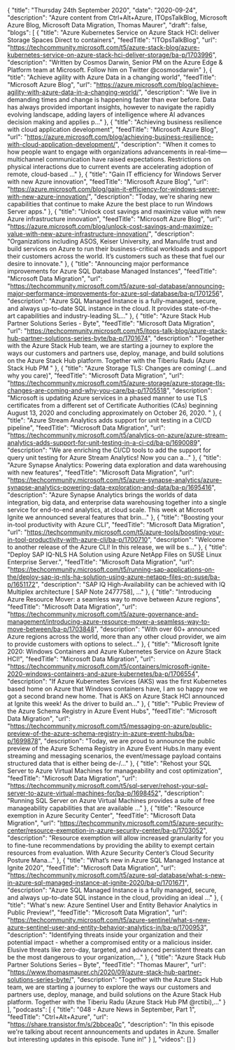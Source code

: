 {
  "title": "Thursday 24th September 2020",
  "date": "2020-09-24",
  "description": "Azure content from Ctrl+Alt+Azure, ITOpsTalkBlog, Microsoft Azure Blog, Microsoft Data Migration, Thomas Maurer",
  "draft": false,
  "blogs": [
    {
      "title": "Azure Kubernetes Service on Azure Stack HCI: deliver Storage Spaces Direct to containers",
      "feedTitle": "ITOpsTalkBlog",
      "url": "https://techcommunity.microsoft.com/t5/azure-stack-blog/azure-kubernetes-service-on-azure-stack-hci-deliver-storage/ba-p/1703996",
      "description": "Written by Cosmos Darwin, Senior PM on the Azure Edge & Platform team at Microsoft. Follow him on Twitter @cosmosdarwin"
    },
    {
      "title": "Achieve agility with Azure Data in a changing world",
      "feedTitle": "Microsoft Azure Blog",
      "url": "https://azure.microsoft.com/blog/achieve-agility-with-azure-data-in-a-changing-world/",
      "description": "We live in demanding times and change is happening faster than ever before. Data has always provided important insights, however to navigate the rapidly evolving landscape, adding layers of intelligence where AI advances decision making and applies p..."
    },
    {
      "title": "Achieving business resilience with cloud application development",
      "feedTitle": "Microsoft Azure Blog",
      "url": "https://azure.microsoft.com/blog/achieving-business-resilience-with-cloud-application-development/",
      "description": "When it comes to how people want to engage with organizations advancements in real-time—multichannel communication have raised expectations. Restrictions on physical interactions due to current events are accelerating adoption of remote, cloud-based ..."
    },
    {
      "title": "Gain IT efficiency for Windows Server with new Azure innovation",
      "feedTitle": "Microsoft Azure Blog",
      "url": "https://azure.microsoft.com/blog/gain-it-efficiency-for-windows-server-with-new-azure-innovation/",
      "description": "Today, we're sharing new capabilities that continue to make Azure the best place to run Windows Server apps."
    },
    {
      "title": "Unlock cost savings and maximize value with new Azure infrastructure innovation",
      "feedTitle": "Microsoft Azure Blog",
      "url": "https://azure.microsoft.com/blog/unlock-cost-savings-and-maximize-value-with-new-azure-infrastructure-innovation/",
      "description": "Organizations including ASOS, Keiser University, and Manulife trust and build services on Azure to run their business-critical workloads and support their customers across the world. It’s customers such as these that fuel our desire to innovate."
    },
    {
      "title": "Announcing major performance improvements for Azure SQL Database Managed Instances",
      "feedTitle": "Microsoft Data Migration",
      "url": "https://techcommunity.microsoft.com/t5/azure-sql-database/announcing-major-performance-improvements-for-azure-sql-database/ba-p/1701256",
      "description": "Azure SQL Managed Instance is a fully-managed, secure, and always up-to-date SQL instance in the cloud. It provides state-of-the-art capabilities and industry-leading SL..."
    },
    {
      "title": "Azure Stack Hub Partner Solutions Series - Byte",
      "feedTitle": "Microsoft Data Migration",
      "url": "https://techcommunity.microsoft.com/t5/itops-talk-blog/azure-stack-hub-partner-solutions-series-byte/ba-p/1701674",
      "description": "Together with the Azure Stack Hub team, we are starting a journey to explore the ways our customers and partners use, deploy, manage, and build solutions on the Azure Stack Hub platform. Together with the Tiberiu Radu (Azure Stack Hub PM "
    },
    {
      "title": "Azure Storage TLS: Changes are coming!   (…and why you care)",
      "feedTitle": "Microsoft Data Migration",
      "url": "https://techcommunity.microsoft.com/t5/azure-storage/azure-storage-tls-changes-are-coming-and-why-you-care/ba-p/1705518",
      "description": "Microsoft is updating Azure services in a phased manner to use TLS certificates from a different set of Certificate Authorities (CAs) beginning August 13, 2020 and concluding approximately on October 26, 2020. "
    },
    {
      "title": "Azure Stream Analytics adds support for unit testing in a CI/CD pipeline",
      "feedTitle": "Microsoft Data Migration",
      "url": "https://techcommunity.microsoft.com/t5/analytics-on-azure/azure-stream-analytics-adds-support-for-unit-testing-in-a-ci-cd/ba-p/1690089",
      "description": "We are enriching the CI/CD tools to add the support for query unit testing for Azure Stream Analytics! Now you can a..."
    },
    {
      "title": "Azure Synapse Analytics: Powering data exploration and data warehousing with new features",
      "feedTitle": "Microsoft Data Migration",
      "url": "https://techcommunity.microsoft.com/t5/azure-synapse-analytics/azure-synapse-analytics-powering-data-exploration-and-data/ba-p/1695416",
      "description": "Azure Synapse Analytics brings the worlds of data integration, big data, and enterprise data warehousing together into a single service for end-to-end analytics, at cloud scale. This week at Microsoft Ignite we announced several features that brin..."
    },
    {
      "title": "Boosting your in-tool productivity with Azure CLI",
      "feedTitle": "Microsoft Data Migration",
      "url": "https://techcommunity.microsoft.com/t5/azure-tools/boosting-your-in-tool-productivity-with-azure-cli/ba-p/1700710",
      "description": "Welcome to another release of the Azure CLI! In this release, we will be s..."
    },
    {
      "title": "Deploy SAP IQ-NLS HA Solution using Azure NetApp Files on SUSE Linux Enterprise Server.",
      "feedTitle": "Microsoft Data Migration",
      "url": "https://techcommunity.microsoft.com/t5/running-sap-applications-on-the/deploy-sap-iq-nls-ha-solution-using-azure-netapp-files-on-suse/ba-p/1651172",
      "description": "SAP IQ High-Availability can be achieved with IQ Multiplex architecture [ SAP Note 2477758], ..."
    },
    {
      "title": "Introducing Azure Resource Mover: a seamless way to move between Azure regions",
      "feedTitle": "Microsoft Data Migration",
      "url": "https://techcommunity.microsoft.com/t5/azure-governance-and-management/introducing-azure-resource-mover-a-seamless-way-to-move-between/ba-p/1703848",
      "description": "With over 60+ announced Azure regions across the world, more than any other cloud provider, we aim to provide customers with options to select..."
    },
    {
      "title": "Microsoft Ignite 2020: Windows Containers and Azure Kubernetes Service on Azure Stack HCI!",
      "feedTitle": "Microsoft Data Migration",
      "url": "https://techcommunity.microsoft.com/t5/containers/microsoft-ignite-2020-windows-containers-and-azure-kubernetes/ba-p/1706554",
      "description": "If Azure Kubernetes Services (AKS) was the first Kubernetes based home on Azure that Windows containers have, I am so happy now we got a second brand new home. That is AKS on Azure Stack HCI announced at Ignite this week! As the driver to build an..."
    },
    {
      "title": "Public Preview of the Azure Schema Registry in Azure Event Hubs",
      "feedTitle": "Microsoft Data Migration",
      "url": "https://techcommunity.microsoft.com/t5/messaging-on-azure/public-preview-of-the-azure-schema-registry-in-azure-event-hubs/ba-p/1699878",
      "description": "Today, we are proud to announce the public preview of the Azure Schema Registry in Azure Event Hubs.In many event streaming and messaging scenarios, the event/message payload contains structured data that is either being de-/..."
    },
    {
      "title": "Rehost your SQL Server to Azure Virtual Machines for manageability and cost optimization",
      "feedTitle": "Microsoft Data Migration",
      "url": "https://techcommunity.microsoft.com/t5/sql-server/rehost-your-sql-server-to-azure-virtual-machines-for/ba-p/1698452",
      "description": "Running SQL Server on Azure Virtual Machines provides a suite of free manageability capabilities that are available ..."
    },
    {
      "title": "Resource exemption in Azure Security Center",
      "feedTitle": "Microsoft Data Migration",
      "url": "https://techcommunity.microsoft.com/t5/azure-security-center/resource-exemption-in-azure-security-center/ba-p/1703052",
      "description": "Resource exemption will allow increased granularity for you to fine-tune recommendations by providing the ability to exempt certain resources from evaluation. With Azure Security Center’s Cloud Security Posture Mana..."
    },
    {
      "title": "What’s new in Azure SQL Managed Instance at Ignite 2020",
      "feedTitle": "Microsoft Data Migration",
      "url": "https://techcommunity.microsoft.com/t5/azure-sql-database/what-s-new-in-azure-sql-managed-instance-at-ignite-2020/ba-p/1701671",
      "description": "Azure SQL Managed Instance is a fully managed, secure, and always up-to-date SQL instance in the cloud, providing an ideal ..."
    },
    {
      "title": "What's new: Azure Sentinel User and Entity Behavior Analytics in Public Preview!",
      "feedTitle": "Microsoft Data Migration",
      "url": "https://techcommunity.microsoft.com/t5/azure-sentinel/what-s-new-azure-sentinel-user-and-entity-behavior-analytics-in/ba-p/1700953",
      "description": "Identifying threats inside your organization and their potential impact - whether a compromised entity or a malicious insider. Elusive threats like zero-day, targeted, and advanced persistent threats can be the most dangerous to your organization,..."
    },
    {
      "title": "Azure Stack Hub Partner Solutions Series – Byte",
      "feedTitle": "Thomas Maurer",
      "url": "https://www.thomasmaurer.ch/2020/09/azure-stack-hub-partner-solutions-series-byte/",
      "description": "Together with the Azure Stack Hub team, we are starting a journey to explore the ways our customers and partners use, deploy, manage, and build solutions on the Azure Stack Hub platform. Together with the Tiberiu Radu (Azure Stack Hub PM @rctibi),..."
    }
  ],
  "podcasts": [
    {
      "title": "048 - Azure News in September, Part 1",
      "feedTitle": "Ctrl+Alt+Azure",
      "url": "https://share.transistor.fm/s/2bbcea0c",
      "description": "In this episode we're talking about recent announcements and updates in Azure. Smaller but interesting updates in this episode. Tune in!"
    }
  ],
  "videos": []
}